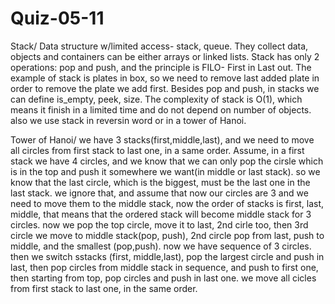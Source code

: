 # Quiz-05-11


Stack/
Data structure w/limited access- stack, queue.
They collect data, objects and containers can be either arrays or linked lists.
Stack has only 2 operations: pop and push, and the principle is FILO- First in Last out. The example of stack is plates in box, so we need to remove last added plate in order to remove the plate we add first. 
Besides pop and push, in stacks we can define is_empty, peek, size.
The complexity of stack is O(1), which means it finish in a limited time and do not depend on number of objects. also we use stack in reversin word or in a tower of Hanoi.




Tower of Hanoi/
we have 3 stacks(first,middle,last), and we need to move all circles from first stack to last one, in a same order.
Assume, in a first stack we have 4 circles, and we know that we can only pop the cirsle which is in the top and push it somewhere we want(in middle or last stack). so we know that the last circle, which is the biggest, must be the last one in the last stack. we ignore that, and assume that now our circles are 3 and we need to move them  to the middle stack, now the order of stacks is first, last, middle, that means that the ordered stack will become middle stack for 3 circles. now we pop the top circle, move it to last, 2nd cirle too, then 3rd circle we move  to middle stack(pop, push), 2nd circle pop from last, push to middle, and the smallest (pop,push). now we have sequence of 3 circles. then we switch sstacks (first, middle,last), pop the largest circle and push in last, then pop circles from middle stack in sequence, and push to first one, then starting from top, pop circles and push in last one. we move all cicles from first stack to last one, in the same order. 
